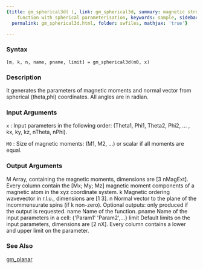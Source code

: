 ```yaml
---
{title: gm_spherical3d( ), link: gm_spherical3d, summary: magnetic structure constraint
    function with spherical parameterisation, keywords: sample, sidebar: sw_sidebar,
  permalink: gm_spherical3d.html, folder: swfiles, mathjax: 'true'}

---
```


### Syntax

`[m, k, n, name, pname, limit] = gm_spherical3d(m0, x) `

### Description

It generates the parameters of magnetic moments and normal vector from
spherical (theta,phi) coordinates. All angles are in radian.
 

### Input Arguments

`x`
: Input parameters in the following order:
  (Theta1, Phi1, Theta2, Phi2, ... , kx, ky, kz, nTheta, nPhi).

`M0`
: Size of magnetic moments: (M1, M2, ...) or scalar if all
  moments are equal.

### Output Arguments

M         Array, containing the magnetic moments, dimensions are
          [3 nMagExt]. Every column contain the [Mx; My; Mz] magnetic
          moment components of a magnetic atom in the xyz coordinate
          system.
k         Magnetic ordering wavevector in r.l.u., dimensions are [1 3].
n         Normal vector to the plane of the incommensurate spins (if k
          non-zero).
Optional outputs:
only produced if the output is requested.
name      Name of the function.
pname     Name of the input parameters in a cell: {'Param1' 'Param2',...}
limit     Default limits on the input parameters, dimensions are [2 nX].
          Every column contains a lower and upper limit on the parameter.

### See Also

[gm_planar](gm_planar.html)

